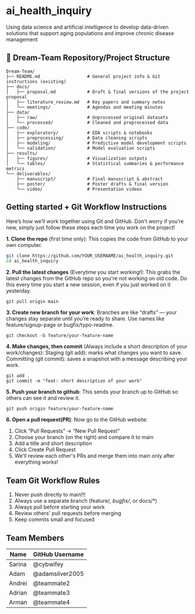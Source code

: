 # ai_health_inquiry
Using data science and artificial intelligence to develop data-driven solutions that support aging populations and improve chronic disease management


## 📁 Dream-Team Repository/Project Structure
```
Dream-Team/
├── README.md                  # General project info & Git instructions (existing)
├── docs/
│   ├── proposal.md            # Draft & final versions of the project proposal
│   ├── literature_review.md   # Key papers and summary notes
│   └── meetings/              # Agendas and meeting minutes
├── data/
│   ├── raw/                   # Unprocessed original datasets
│   └── processed/             # Cleaned and preprocessed data
├── code/
│   ├── exploratory/           # EDA scripts & notebooks
│   ├── preprocessing/         # Data cleaning scripts
│   ├── modeling/              # Predictive model development scripts
│   └── validation/            # Model evaluation scripts
├── results/
│   ├── figures/               # Visualization outputs
│   └── tables/                # Statistical summaries & performance metrics
└── deliverables/
    ├── manuscript/            # Final manuscript & abstract
    ├── poster/                # Poster drafts & final version
    └── video/                 # Presentation videos
```

## Getting started + Git Workflow Instructions
Here’s how we’ll work together using Git and GitHub. Don’t worry if you’re new, simply just follow these steps each time you work on the project!


**1. Clone the repo** (first time only):
This copies the code from GitHub to your own computer.

```bash
git clone https://github.com/YOUR_USERNAME/ai_health_inquiry.git
cd ai_health_inquiry
```



**2. Pull the latest changes** (Everytime you start working!):
This grabs the latest changes from the GitHub repo so you're not working on old code.
Do this every time you start a new session, even if you just worked on it yesterday.

```
git pull origin main
```


**3. Create new branch for your work**:
Branches are like “drafts” — your changes stay separate until you’re ready to share.
Use names like feature/signup-page or bugfix/typo-readme.

```
git checkout -b feature/your-feature-name
```


**4. Make changes, then commit** (Always include a short description of your work/changes):
Staging (git add): marks what changes you want to save.
Committing (git commit): saves a snapshot with a message describing your work.

```
git add .
git commit -m "feat: short description of your work"
```


**5. Push your branch to github**:
This sends your branch up to GitHub so others can see it and review it.

```
git push origin feature/your-feature-name
```


**6. Open a pull request(PR)**:
Now go to the GitHub website:
  1. Click “Pull Requests” → “New Pull Request”
  2. Choose your branch (on the right) and compare it to main
  3. Add a title and short description
  4. Click Create Pull Request
  5. We'll review each other's PRs and merge them into main only after everything works!


##  Team Git Workflow Rules
  1. Never push directly to main!!!
  2. Always use a separate branch (feature/*, bugfix/*, or docs/*)
  3. Always pull before starting your work
  4. Review others’ pull requests before merging
  5. Keep commits small and focused



## Team Members
| Name       | GitHub Username |
| ---------- | --------------- |
| Sarina     | @cybwifey       |
| Adam       | @adamsilver2005 |
| Andrei     | @teammate2      | 
| Adrian     | @teammate3      |
| Arman      | @teammate4      |



